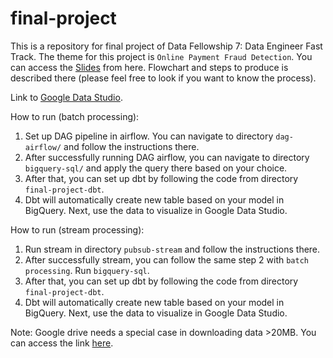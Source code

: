 # final-project

This is a repository for final project of Data Fellowship 7: Data Engineer Fast Track. The theme for this project is `Online Payment Fraud Detection`. You can access the [Slides](https://docs.google.com/presentation/d/1t77RXxFUMCF_7SOF5wIrsDxPeDwM-9DmXQvkvBKwowU/edit?usp=sharing) from here. Flowchart and steps to produce is described there (please feel free to look if you want to know the process).

Link to [Google Data Studio](bit.ly/dashboardfraud).

How to run (batch processing):
1. Set up DAG pipeline in airflow. You can navigate to directory `dag-airflow/` and follow the instructions there.
2. After successfully running DAG airflow, you can navigate to directory `bigquery-sql/` and apply the query there based on your choice.
3. After that, you can set up dbt by following the code from directory `final-project-dbt`.
4. Dbt will automatically create new table based on your model in BigQuery. Next, use the data to visualize in Google Data Studio.

How to run (stream processing):
1. Run stream in directory `pubsub-stream` and follow the instructions there.
2. After successfully stream, you can follow the same step 2 with `batch processing`. Run `bigquery-sql`.
3. After that, you can set up dbt by following the code from directory `final-project-dbt`.
4. Dbt will automatically create new table based on your model in BigQuery. Next, use the data to visualize in Google Data Studio.

Note: Google drive needs a special case in downloading data >20MB. You can access the link [here](https://gist.github.com/tanaikech/f0f2d122e05bf5f971611258c22c110f).
